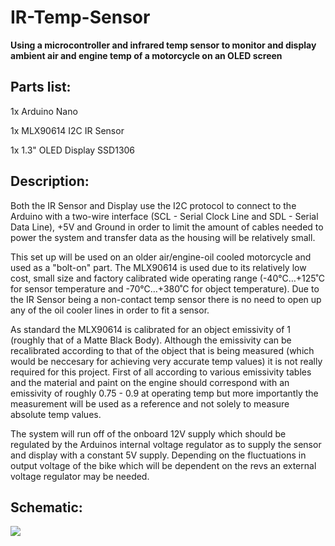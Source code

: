 # IR-Temp-Sensor

**Using a microcontroller and infrared temp sensor to monitor and display ambient air and engine temp of a motorcycle on an OLED screen**



## Parts list:


1x Arduino Nano

1x MLX90614 I2C IR Sensor

1x 1.3" OLED Display SSD1306 

## Description:

Both the IR Sensor and Display use the I2C protocol to connect to the Arduino with a two-wire interface (SCL - Serial Clock Line and SDL - Serial Data Line), +5V and Ground in order to limit the amount of cables needed to power the system and transfer data as the housing will be relatively small. 

This set up will be used on an older air/engine-oil cooled motorcycle and used as a "bolt-on" part. The MLX90614 is used due to its relatively low cost, small size and factory calibrated wide operating range (-40°C…+125˚C for sensor temperature and
 -70°C…+380˚C for object temperature). Due to the IR Sensor being a non-contact temp sensor there is no need to open up any of the oil cooler lines in order to fit a sensor. 
 
As standard the MLX90614 is calibrated for an object emissivity of 1 (roughly that of a Matte Black Body). Although the emissivity can be recalibrated according to that of the object that is being measured (which would be neccesary for achieving very accurate temp values) it is not really required for this project. First of all according to various emissivity tables and the material and paint on the engine should correspond with an emissivity of roughly 0.75 - 0.9 at operating temp but more importantly the measurement will be used as a reference and not solely to measure absolute temp values.

The system will run off of the onboard 12V supply which should be regulated by the Arduinos internal voltage regulator as to supply the sensor and display with a constant 5V supply. Depending on the fluctuations in output voltage of the bike which will be dependent on the revs an external voltage regulator may be needed.

## Schematic:
![](images/filename20spaces.jpg)
